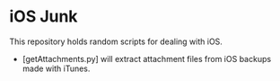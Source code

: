 
# iOS Junk

This repository holds random scripts for dealing with iOS.

* [getAttachments.py] will extract attachment files from iOS backups made with iTunes.

